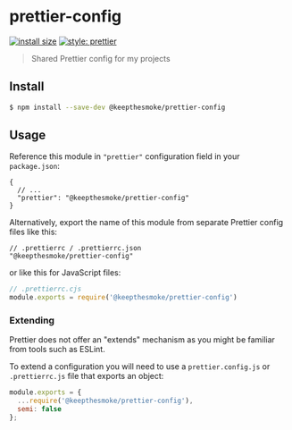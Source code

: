 # prettier-config

[![install size](https://packagephobia.com/badge?p=@keepthesmoke/prettier-config)](https://packagephobia.com/result?p=@keepthesmoke/prettier-config)
[![style: prettier](https://badgen.net/badge/style/prettier/ff69b4)](https://github.com/prettier/prettier)


> Shared Prettier config for my projects

## Install

```sh
$ npm install --save-dev @keepthesmoke/prettier-config
```

## Usage

Reference this module in `"prettier"` configuration field in your `package.json`:

```jsonc
{
  // ...
  "prettier": "@keepthesmoke/prettier-config"
}
```

Alternatively, export the name of this module from separate Prettier config files like this:

```jsonc
// .prettierrc / .prettierrc.json
"@keepthesmoke/prettier-config"
```

or like this for JavaScript files:

```js
// .prettierrc.cjs
module.exports = require('@keepthesmoke/prettier-config')
```

### Extending

Prettier does not offer an "extends" mechanism as you might be familiar from tools such as ESLint.

To extend a configuration you will need to use a `prettier.config.js` or `.prettierrc.js` file that exports an object:

```javascript
module.exports = {
  ...require('@keepthesmoke/prettier-config'),
  semi: false
};
```

<!--
## Related

- [eslint-config](https://github.com/keepthesmoke/eslint-config) - Shared ESLint config for my projects
- [tsconfig](https://github.com/keepthesmoke/tsconfig) - Shared TypeScript config for my projects
-->
